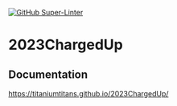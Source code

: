 [![GitHub Super-Linter](https://github.com/TitaniumTitans/2023ChargedUp/workflows/Lint%20Code%20Base/badge.svg)](https://github.com/marketplace/actions/super-linter)
# 2023ChargedUp

## Documentation
https://titaniumtitans.github.io/2023ChargedUp/
